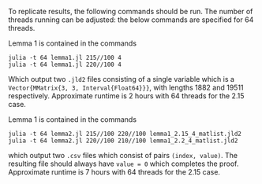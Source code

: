 To replicate results, the following commands should be run.
The number of threads running can be adjusted: the below commands are specified for 64 threads.

Lemma 1 is contained in the commands
```
julia -t 64 lemma1.jl 215//100 4
julia -t 64 lemma1.jl 220//100 4
```
Which output two `.jld2` files consisting of a single variable which is a `Vector{MMatrix{3, 3, Interval{Float64}}}`, with lengths 1882 and 19511 respectively.
Approximate runtime is 2 hours with 64 threads for the 2.15 case.

Lemma 1 is contained in the commands

```
julia -t 64 lemma2.jl 215//100 220//100 lemma1_2.15_4_matlist.jld2
julia -t 64 lemma2.jl 220//100 210//100 lemma1_2.2_4_matlist.jld2
```
which output two `.csv` files which consist of pairs `(index, value)`. The resulting file should always have `value = 0` which completes the proof.
Approximate runtime is 7 hours with 64 threads for the 2.15 case.
